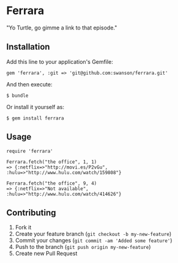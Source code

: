 # Ferrara

"Yo Turtle, go gimme a link to that episode."

## Installation

Add this line to your application's Gemfile:

    gem 'ferrara', :git => 'git@github.com:swanson/ferrara.git'

And then execute:

    $ bundle

Or install it yourself as:

    $ gem install ferrara

## Usage

    require 'ferrara'

    Ferrara.fetch("the office", 1, 1)
    => {:netflix=>"http://movi.es/P2vGu", :hulu=>"http://www.hulu.com/watch/159808"}

    Ferrara.fetch("the office", 9, 4)
    => {:netflix=>"Not available", :hulu=>"http://www.hulu.com/watch/414626"}

## Contributing

1. Fork it
2. Create your feature branch (`git checkout -b my-new-feature`)
3. Commit your changes (`git commit -am 'Added some feature'`)
4. Push to the branch (`git push origin my-new-feature`)
5. Create new Pull Request
